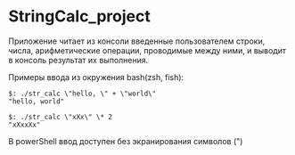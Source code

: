 # StringCalc_project

Приложение читает из консоли введенные пользователем строки, числа, арифметические операции, проводимые между ними, и выводит в консоль результат их выполнения.

Примеры ввода из окружения bash(zsh, fish):

```
$: ./str_calc \"hello, \" + \"world\"
"hello, world"

$: ./str_calc \"xXx\" \* 2
"xXxxXx"
```

В powerShell ввод доступен без экранирования символов (")